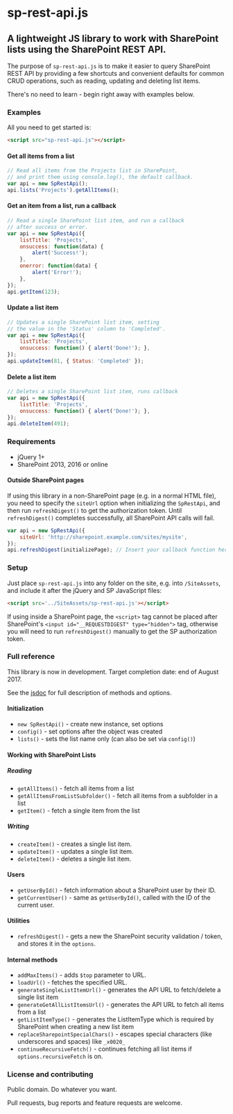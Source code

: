 # sp-rest-api.js

## A lightweight JS library to work with SharePoint lists using the SharePoint REST API.

The purpose of `sp-rest-api.js` is to make it easier to query SharePoint REST API by providing a few shortcuts and convenient defaults for common CRUD operations, such as reading, updating and deleting list items.

There's no need to learn - begin right away with examples below.

### Examples

All you need to get started is:

```html
<script src="sp-rest-api.js"></script>
```

#### Get all items from a list

```js
// Read all items from the Projects list in SharePoint,
// and print them using console.log(), the default callback.
var api = new SpRestApi();
api.lists('Projects').getAllItems();
```

#### Get an item from a list, run a callback

```js
// Read a single SharePoint list item, and run a callback
// after success or error.
var api = new SpRestApi({
    listTitle: 'Projects',
    onsuccess: function(data) {
        alert('Success!');
    },
    onerror: function(data) {
        alert('Error!');
    },
});
api.getItem(123);
```

#### Update a list item

```js
// Updates a single SharePoint list item, setting
// the value in the 'Status' column to 'Completed'.
var api = new SpRestApi({
    listTitle: 'Projects',
    onsuccess: function() { alert('Done!'); }, 
});
api.updateItem(81, { Status: 'Completed' });
```

#### Delete a list item

```js
// Deletes a single SharePoint list item, runs callback
var api = new SpRestApi({
    listTitle: 'Projects',
    onsuccess: function() { alert('Done!'); },
});
api.deleteItem(491);
```

### Requirements

- jQuery 1+
- SharePoint 2013, 2016 or online

#### Outside SharePoint pages

If using this library in a non-SharePoint page (e.g. in a normal HTML file), you need to specify the `siteUrl` option when initializing the `SpRestApi`, and then run `refreshDigest()` to get the authorization token. Until `refreshDigest()` completes successfully, all SharePoint API calls will fail.

```js
var api = new SpRestApi({
    siteUrl: 'http://sharepoint.example.com/sites/mysite',
});
api.refreshDigest(initializePage); // Insert your callback function here
```

### Setup

Just place `sp-rest-api.js` into any folder on the site, e.g. into `/SiteAssets`, and include it after the jQuery and SP JavaScript files:

```html
<script src='../SiteAssets/sp-rest-api.js'></script>
```

If using inside a SharePoint page, the `<script>` tag cannot be placed after SharePoint's `<input id="__REQUESTDIGEST" type="hidden">` tag, otherwise you will need to run `refreshDigest()` manually to get the SP authorization token.

### Full reference

This library is now in development. Target completion date: end of August 2017.

See the [jsdoc](https://github.com/J3QQ4/sp-rest-api.js/blob/master/jsdoc/SpRestApi.html) for full description of methods and options.

#### Initialization
- `new SpRestApi()` - create new instance, set options
- `config()` - set options after the object was created
- `lists()` - sets the list name only (can also be set via `config()`)

#### Working with SharePoint Lists
##### Reading
- `getAllItems()` - fetch all items from a list
- `getAllItemsFromListSubfolder()` - fetch all items from a subfolder in a list
- `getItem()` - fetch a single item from the list

##### Writing
- `createItem()` - creates a single list item.
- `updateItem()` - updates a single list item.
- `deleteItem()` - deletes a single list item.

#### Users

- `getUserById()` - fetch information about a SharePoint user by their ID.
- `getCurrentUser()` - same as `getUserById()`, called with the ID of the current user.

#### Utilities

- `refreshDigest()` - gets a new the SharePoint security validation / token, and stores it in the `options`.

#### Internal methods

- `addMaxItems()` - adds `$top` parameter to URL.
- `loadUrl()` - fetches the specified URL.
- `generateSingleListItemUrl()` - generates the API URL to fetch/delete a single list item
- `generateGetAllListItemsUrl()` - generates the API URL to fetch all items from a list
- `getListItemType()` - generates the ListItemType which is required by SharePoint when creating a new list item
- `replaceSharepointSpecialChars()` - escapes special characters (like underscores and spaces) like `_x0020_` 
- `continueRecursiveFetch()` - continues fetching all list items if `options.recursiveFetch` is on.

### License and contributing

Public domain. Do whatever you want.

Pull requests, bug reports and feature requests are welcome.
